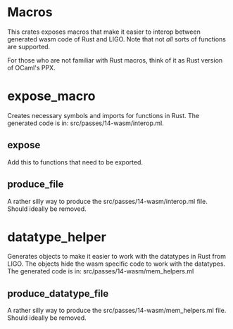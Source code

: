 Macros
===
This crates exposes macros that make it easier to interop between generated 
wasm code of Rust and LIGO. Note that not _all_ sorts of functions are supported. 

For those who are not familiar with Rust macros, think of it as Rust version of OCaml's PPX. 

expose_macro
===
Creates necessary symbols and imports for functions in Rust. The generated code is in: src/passes/14-wasm/interop.ml.

expose
---
Add this to functions that need to be exported. 

produce_file
---
A rather silly way to produce the src/passes/14-wasm/interop.ml file. Should ideally be removed.

datatype_helper
===
Generates objects to make it easier to work with the datatypes in Rust from LIGO. The objects hide
the wasm specific code to work with the datatypes. The generated code is in: src/passes/14-wasm/mem_helpers.ml

produce_datatype_file
---
A rather silly way to produce the src/passes/14-wasm/mem_helpers.ml file. Should ideally be removed.